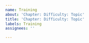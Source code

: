 ```yaml
---
name: Training
about: 'Chapter: Difficulty: Topic'
title: 'Chapter: Difficulty: Topic'
labels: Training
assignees: ''

---
```



